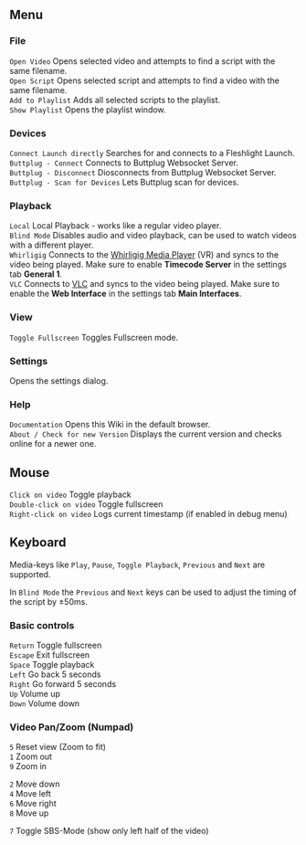 ## Menu

### File

``Open Video`` Opens selected video and attempts to find a script with the same filename.  
``Open Script`` Opens selected script and attempts to find a video with the same filename.  
``Add to Playlist`` Adds all selected scripts to the playlist.  
``Show Playlist`` Opens the playlist window.  

### Devices

``Connect Launch directly`` Searches for and connects to a Fleshlight Launch.  
``Buttplug - Connect`` Connects to Buttplug Websocket Server.  
``Buttplug - Disconnect`` Diosconnects from Buttplug Websocket Server.  
``Buttplug - Scan for Devices`` Lets Buttplug scan for devices.  

### Playback

``Local`` Local Playback - works like a regular video player.  
``Blind Mode`` Disables audio and video playback, can be used to watch videos with a different player.  
``Whirligig`` Connects to the [Whirligig Media Player](http://www.whirligig.xyz/) (VR) and syncs to the video being played. Make sure to enable **Timecode Server** in the settings tab **General 1**.  
``VLC`` Connects to [VLC](https://www.videolan.org/) and syncs to the video being played. Make sure to enable the **Web Interface** in the settings tab **Main Interfaces**.

### View

``Toggle Fullscreen`` Toggles Fullscreen mode.  

### Settings

Opens the settings dialog.

### Help

``Documentation`` Opens this Wiki in the default browser.  
``About / Check for new Version`` Displays the current version and checks online for a newer one.

## Mouse

``Click on video`` Toggle playback  
``Double-click on video`` Toggle fullscreen  
``Right-click on video`` Logs current timestamp (if enabled in debug menu)  

## Keyboard

Media-keys like ``Play``, ``Pause``, ``Toggle Playback``, ``Previous`` and ``Next`` are supported.

In ``Blind Mode`` the ``Previous`` and ``Next`` keys can be used to adjust the timing of the script by ±50ms.

### Basic controls

``Return`` Toggle fullscreen  
``Escape`` Exit fullscreen  
``Space`` Toggle playback  
``Left`` Go back 5 seconds  
``Right`` Go forward 5 seconds  
``Up`` Volume up  
``Down`` Volume down  

### Video Pan/Zoom (Numpad)

``5`` Reset view (Zoom to fit)  
``1`` Zoom out  
``9`` Zoom in  

``2`` Move down  
``4`` Move left  
``6`` Move right  
``8`` Move up

``7`` Toggle SBS-Mode (show only left half of the video)
